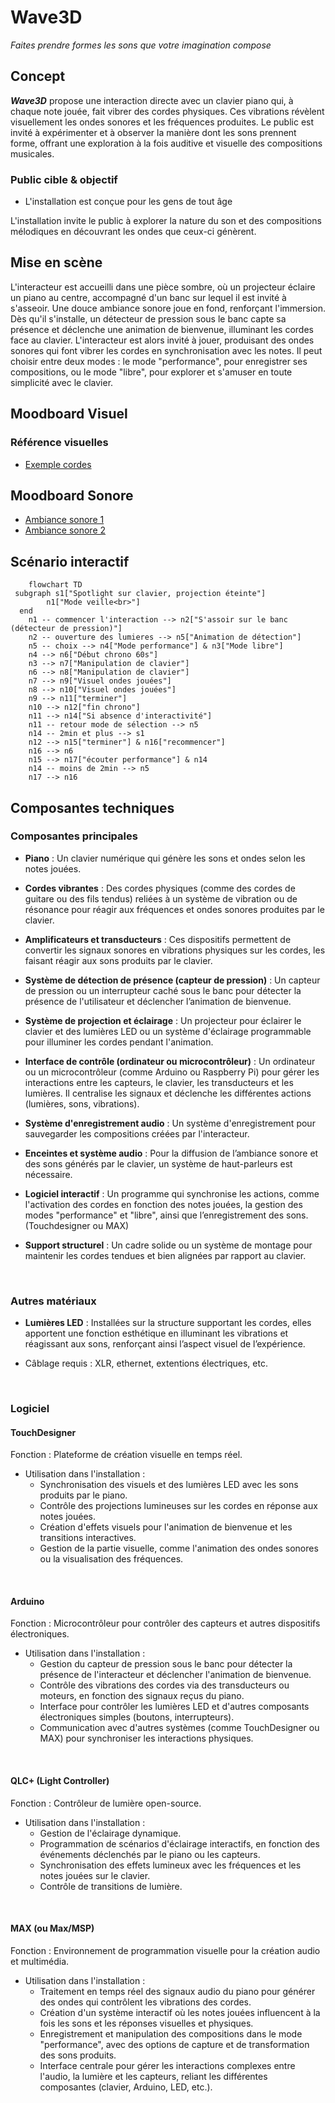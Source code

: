 # Wave3D
*Faites prendre formes les sons que votre imagination compose*

## Concept

***Wave3D*** propose une interaction directe avec un clavier piano qui, à chaque note jouée, fait vibrer des cordes physiques. Ces vibrations révèlent visuellement les ondes sonores et les fréquences produites. Le public est invité à expérimenter et à observer la manière dont les sons prennent forme, offrant une exploration à la fois auditive et visuelle des compositions musicales.

### Public cible & objectif
- L'installation est conçue pour les gens de tout âge

L'installation invite le public à explorer la nature du son et des compositions mélodiques en découvrant les ondes que ceux-ci génèrent.

## Mise en scène

L'interacteur est accueilli dans une pièce sombre, où un projecteur éclaire un piano au centre, accompagné d'un banc sur lequel il est invité à s'asseoir. Une douce ambiance sonore joue en fond, renforçant l'immersion. Dès qu'il s'installe, un détecteur de pression sous le banc capte sa présence et déclenche une animation de bienvenue, illuminant les cordes face au clavier. L'interacteur est alors invité à jouer, produisant des ondes sonores qui font vibrer les cordes en synchronisation avec les notes. Il peut choisir entre deux modes : le mode "performance", pour enregistrer ses compositions, ou le mode "libre", pour explorer et s'amuser en toute simplicité avec le clavier.


## Moodboard Visuel

### Référence visuelles

- [Exemple cordes](https://www.youtube.com/watch?v=ttgLyWFINJI)

## Moodboard Sonore

- [Ambiance sonore 1](https://www.youtube.com/watch?v=3zPv7oMaR_g)
- [Ambiance sonore 2](https://www.youtube.com/watch?v=EAIEqDT63tg)

## Scénario interactif

```mermaid
    flowchart TD
 subgraph s1["Spotlight sur clavier, projection éteinte"]
        n1["Mode veille<br>"]
  end
    n1 -- commencer l'interaction --> n2["S'assoir sur le banc (détecteur de pression)"]
    n2 -- ouverture des lumieres --> n5["Animation de détection"]
    n5 -- choix --> n4["Mode performance"] & n3["Mode libre"]
    n4 --> n6["Début chrono 60s"]
    n3 --> n7["Manipulation de clavier"]
    n6 --> n8["Manipulation de clavier"]
    n7 --> n9["Visuel ondes jouées"]
    n8 --> n10["Visuel ondes jouées"]
    n9 --> n11["terminer"]
    n10 --> n12["fin chrono"]
    n11 --> n14["Si absence d'interactivité"]
    n11 -- retour mode de sélection --> n5
    n14 -- 2min et plus --> s1
    n12 --> n15["terminer"] & n16["recommencer"]
    n16 --> n6
    n15 --> n17["écouter performance"] & n14
    n14 -- moins de 2min --> n5
    n17 --> n16
```

## Composantes techniques

### Composantes principales

- **Piano** : Un clavier numérique qui génère les sons et ondes selon les notes jouées.
  
- **Cordes vibrantes** : Des cordes physiques (comme des cordes de guitare ou des fils tendus) reliées à un système de vibration ou de résonance pour réagir aux fréquences et ondes sonores produites par le clavier.
  
- **Amplificateurs et transducteurs** : Ces dispositifs permettent de convertir les signaux sonores en vibrations physiques sur les cordes, les faisant réagir aux sons produits par le clavier.
  
- **Système de détection de présence (capteur de pression)** : Un capteur de pression ou un interrupteur caché sous le banc pour détecter la présence de l'utilisateur et déclencher l’animation de bienvenue.
  
- **Système de projection et éclairage** : Un projecteur pour éclairer le clavier et des lumières LED ou un système d'éclairage programmable pour illuminer les cordes pendant l'animation.
  
- **Interface de contrôle (ordinateur ou microcontrôleur)** : Un ordinateur ou un microcontrôleur (comme Arduino ou Raspberry Pi) pour gérer les interactions entre les capteurs, le clavier, les transducteurs et les lumières. Il centralise les signaux et déclenche les différentes actions (lumières, sons, vibrations).
  
- **Système d'enregistrement audio** : Un système d'enregistrement pour sauvegarder les compositions créées par l'interacteur.
   
- **Enceintes et système audio** : Pour la diffusion de l’ambiance sonore et des sons générés par le clavier, un système de haut-parleurs est nécessaire.
  
- **Logiciel interactif** : Un programme qui synchronise les actions, comme l'activation des cordes en fonction des notes jouées, la gestion des modes "performance" et "libre", ainsi que l’enregistrement des sons. (Touchdesigner ou MAX)
  
- **Support structurel** : Un cadre solide ou un système de montage pour maintenir les cordes tendues et bien alignées par rapport au clavier.

<br>

### Autres matériaux

- **Lumières LED** : Installées sur la structure supportant les cordes, elles apportent une fonction esthétique en illuminant les vibrations et réagissant aux sons, renforçant ainsi l’aspect visuel de l’expérience.

- Câblage requis : XLR, ethernet, extentions électriques, etc.

<br>

### Logiciel

#### TouchDesigner
Fonction : Plateforme de création visuelle en temps réel.
- Utilisation dans l'installation :
    - Synchronisation des visuels et des lumières LED avec les sons produits par le piano.
    - Contrôle des projections lumineuses sur les cordes en réponse aux notes jouées.
    - Création d'effets visuels pour l'animation de bienvenue et les transitions interactives.
    - Gestion de la partie visuelle, comme l'animation des ondes sonores ou la visualisation des fréquences.
 
<br>

#### Arduino
Fonction : Microcontrôleur pour contrôler des capteurs et autres dispositifs électroniques.
- Utilisation dans l'installation :
    - Gestion du capteur de pression sous le banc pour détecter la présence de l'interacteur et déclencher l'animation de bienvenue.
    - Contrôle des vibrations des cordes via des transducteurs ou moteurs, en fonction des signaux reçus du piano.
    - Interface pour contrôler les lumières LED et d'autres composants électroniques simples (boutons, interrupteurs).
    - Communication avec d'autres systèmes (comme TouchDesigner ou MAX) pour synchroniser les interactions physiques.

<br>

#### QLC+ (Light Controller)
Fonction : Contrôleur de lumière open-source.
- Utilisation dans l'installation :
    - Gestion de l'éclairage dynamique.
    - Programmation de scénarios d'éclairage interactifs, en fonction des événements déclenchés par le piano ou les capteurs.
    - Synchronisation des effets lumineux avec les fréquences et les notes jouées sur le clavier.
    - Contrôle de transitions de lumière.
 
<br>

#### MAX (ou Max/MSP)
Fonction : Environnement de programmation visuelle pour la création audio et multimédia.
- Utilisation dans l'installation :
    - Traitement en temps réel des signaux audio du piano pour générer des ondes qui contrôlent les vibrations des cordes.
    - Création d'un système interactif où les notes jouées influencent à la fois les sons et les réponses visuelles et physiques.
    - Enregistrement et manipulation des compositions dans le mode "performance", avec des options de capture et de transformation des sons produits.
    - Interface centrale pour gérer les interactions complexes entre l'audio, la lumière et les capteurs, reliant les différentes composantes (clavier, Arduino, LED, etc.).
